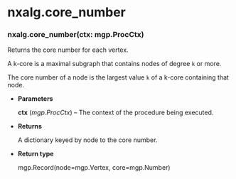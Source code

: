 # nxalg.core_number


### nxalg.core_number(ctx: mgp.ProcCtx)
Returns the core number for each vertex.

A k-core is a maximal subgraph that contains nodes of degree `k` or more.

The core number of a node is the largest value `k` of a k-core containing
that node.


* **Parameters**

    **ctx** (*mgp.ProcCtx*) – The context of the procedure being executed.



* **Returns**

    A dictionary keyed by node to the core number.



* **Return type**

    mgp.Record(node=mgp.Vertex, core=mgp.Number)
